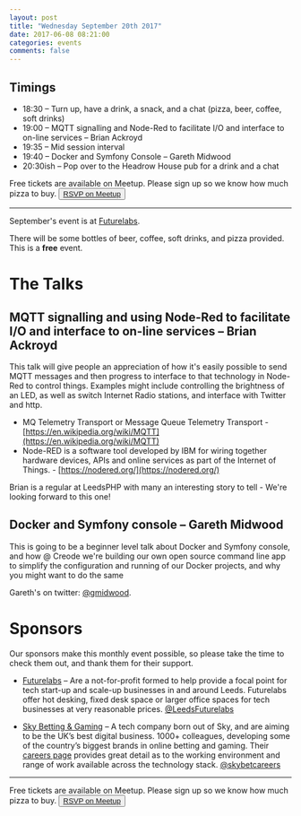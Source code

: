 ```yaml
---
layout: post
title: "Wednesday September 20th 2017"
date: 2017-06-08 08:21:00
categories: events
comments: false
---
```


## Timings
* 18:30 – Turn up, have a drink, a snack, and a chat (pizza, beer, coffee, soft drinks)
* 19:00 – MQTT signalling and Node-Red to facilitate I/O and interface to on-line services – Brian Ackroyd
* 19:35 – Mid session interval
* 19:40 – Docker and Symfony Console – Gareth Midwood
* 20:30ish – Pop over to the Headrow House pub for a drink and a chat

Free tickets are available on Meetup. Please sign up so we know how much pizza to buy. <button>[RSVP on Meetup](https://www.meetup.com/leedsphp/events/242024553/)</button>

<hr/>

September's event is at [Futurelabs](http://futurelabs.org.uk/).

There will be some bottles of beer, coffee, soft drinks, and pizza provided. This is a **free** event.

# The Talks

## MQTT signalling and using Node-Red to facilitate I/O and interface to on-line services – Brian Ackroyd

This talk will give people an appreciation of how it's easily possible to send MQTT messages and then progress to interface to that technology in Node-Red to control things. Examples might include controlling the brightness of an LED, as well as switch Internet Radio stations, and interface with Twitter and http.

* MQ Telemetry Transport or Message Queue Telemetry Transport - [https://en.wikipedia.org/wiki/MQTT](https://en.wikipedia.org/wiki/MQTT)
* Node-RED is a software tool developed by IBM for wiring together hardware devices, APIs and online services as part of the Internet of Things. - [https://nodered.org/](https://nodered.org/)

Brian is a regular at LeedsPHP with many an interesting story to tell - We're looking forward to this one!

## Docker and Symfony console – Gareth Midwood

This is going to be a beginner level talk about Docker and Symfony console, and how @ Creode we're building our own open source command line app to simplify the configuration and running of our Docker projects, and why you might want to do the same 

Gareth's on twitter: [@gmidwood](https://twitter.com/gmidwood).

# Sponsors

Our sponsors make this monthly event possible, so please take the time to check them out, and thank them for their support.

* [Futurelabs](http://futurelabs.org.uk/) – Are a not-for-profit formed to help provide a focal point for tech start-up and scale-up businesses in and around Leeds. Futurelabs offer hot desking, fixed desk space or larger office spaces for tech businesses at very reasonable prices. [@LeedsFuturelabs](https://twitter.com/LeedsFuturelabs)

* [Sky Betting & Gaming](http://skybetcareers.com/about-us) – A tech company born out of Sky, and are aiming to be the UK’s best digital business. 1000+ colleagues, developing some of the country’s biggest brands in online betting and gaming. Their [careers page](http://skybetcareers.com/) provides great detail as to the working environment and range of work available across the technology stack. [@skybetcareers](https://twitter.com/skybetcareers)

<hr/>

Free tickets are available on Meetup. Please sign up so we know how much pizza to buy. <button>[RSVP on Meetup](https://www.meetup.com/leedsphp/events/242024553/)</button>
